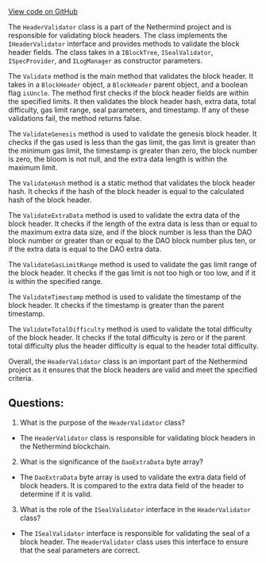 [View code on GitHub](https://github.com/nethermindeth/nethermind/Nethermind.Consensus/Validators/HeaderValidator.cs)

The `HeaderValidator` class is a part of the Nethermind project and is responsible for validating block headers. The class implements the `IHeaderValidator` interface and provides methods to validate the block header fields. The class takes in a `IBlockTree`, `ISealValidator`, `ISpecProvider`, and `ILogManager` as constructor parameters.

The `Validate` method is the main method that validates the block header. It takes in a `BlockHeader` object, a `BlockHeader` parent object, and a boolean flag `isUncle`. The method first checks if the block header fields are within the specified limits. It then validates the block header hash, extra data, total difficulty, gas limit range, seal parameters, and timestamp. If any of these validations fail, the method returns false.

The `ValidateGenesis` method is used to validate the genesis block header. It checks if the gas used is less than the gas limit, the gas limit is greater than the minimum gas limit, the timestamp is greater than zero, the block number is zero, the bloom is not null, and the extra data length is within the maximum limit.

The `ValidateHash` method is a static method that validates the block header hash. It checks if the hash of the block header is equal to the calculated hash of the block header.

The `ValidateExtraData` method is used to validate the extra data of the block header. It checks if the length of the extra data is less than or equal to the maximum extra data size, and if the block number is less than the DAO block number or greater than or equal to the DAO block number plus ten, or if the extra data is equal to the DAO extra data.

The `ValidateGasLimitRange` method is used to validate the gas limit range of the block header. It checks if the gas limit is not too high or too low, and if it is within the specified range.

The `ValidateTimestamp` method is used to validate the timestamp of the block header. It checks if the timestamp is greater than the parent timestamp.

The `ValidateTotalDifficulty` method is used to validate the total difficulty of the block header. It checks if the total difficulty is zero or if the parent total difficulty plus the header difficulty is equal to the header total difficulty.

Overall, the `HeaderValidator` class is an important part of the Nethermind project as it ensures that the block headers are valid and meet the specified criteria.
## Questions: 
 1. What is the purpose of the `HeaderValidator` class?
- The `HeaderValidator` class is responsible for validating block headers in the Nethermind blockchain.

2. What is the significance of the `DaoExtraData` byte array?
- The `DaoExtraData` byte array is used to validate the extra data field of block headers. It is compared to the extra data field of the header to determine if it is valid.

3. What is the role of the `ISealValidator` interface in the `HeaderValidator` class?
- The `ISealValidator` interface is responsible for validating the seal of a block header. The `HeaderValidator` class uses this interface to ensure that the seal parameters are correct.